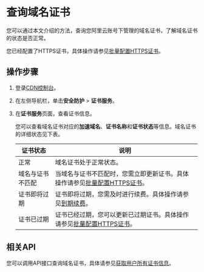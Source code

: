 # 查询域名证书

您可以通过本文介绍的方法，查询您阿里云账号下管理的域名证书，了解域名证书的状态是否正常。

您已经配置了HTTPS证书，具体操作请参见[批量配置HTTPS证书](/intl.zh-CN/服务管理/安全防护/批量配置HTTPS证书.md)。

## 操作步骤

1.  登录[CDN控制台](https://cdn.console.aliyun.com)。

2.  在左侧导航栏，单击**安全防护** \> **证书服务**。

3.  在**证书服务**页面，查看证书信息。

    您可以查看域名证书对应的**加速域名**、**证书名称**和**证书状态**等信息。域名证书的详细状态见下表。

    |证书状态|说明|
    |----|--|
    |正常|域名证书处于正常状态。|
    |域名与证书不匹配|当域名与证书不匹配时，您需立即更新证书。具体操作请参见[批量配置HTTPS证书](/intl.zh-CN/服务管理/安全防护/批量配置HTTPS证书.md)。|
    |证书即将过期|证书即将过期，您需及时进行续费。具体操作请参见[到期续费](/intl.zh-CN/产品定价/到期续费.md)。|
    |证书已过期|证书已经过期，您可以更新已过期证书。具体操作请参见[批量配置HTTPS证书](/intl.zh-CN/服务管理/安全防护/批量配置HTTPS证书.md)。|


## 相关API

您可以调用API接口查询域名证书，具体请参见[获取用户所有证书信息](/intl.zh-CN/新版API参考/证书类接口/获取用户所有证书信息.md)。

